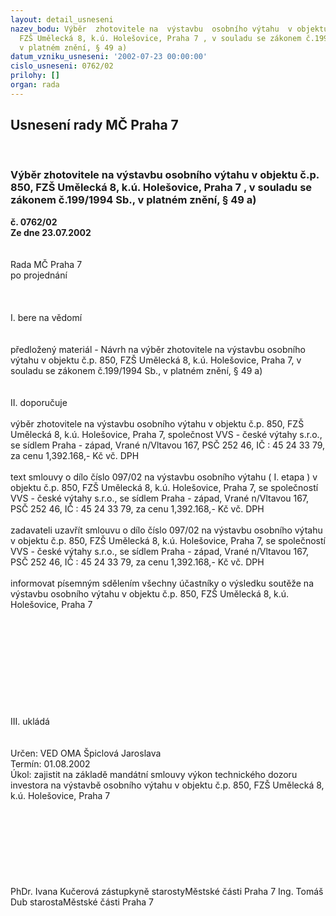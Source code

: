 ```yaml
---
layout: detail_usneseni
nazev_bodu: Výběr  zhotovitele na  výstavbu  osobního výtahu  v objektu č.p. 850,
  FZŠ Umělecká 8, k.ú. Holešovice, Praha 7 , v souladu se zákonem č.199/1994 Sb.,
  v platném znění, § 49 a)
datum_vzniku_usneseni: '2002-07-23 00:00:00'
cislo_usneseni: 0762/02
prilohy: []
organ: rada
---
```

<div id="ucUsn_pList" class="usn">
	<span><h2>Usnesení rady MČ Praha 7 </h2>
<br></span><div class="standBody">
<span><h3>Výběr  zhotovitele na  výstavbu  osobního výtahu  v objektu č.p. 850, FZŠ Umělecká 8, k.ú. Holešovice, Praha 7 , v souladu se zákonem č.199/1994 Sb., v platném znění, § 49 a)</h3></span><div class="center">
		<strong>č. 0762/02</strong><br>
	</div>
<div class="center">
		<strong>Ze dne 23.07.2002</strong><br><br>
	</div>
<br>Rada MČ Praha 7<br>po projednání<br><br><br><br>I.	bere na vědomí<br><br> <br>předložený materiál - Návrh na výběr zhotovitele na výstavbu osobního výtahu   v objektu č.p. 850, FZŠ Umělecká 8, k.ú. Holešovice, Praha 7, v souladu se zákonem č.199/1994 Sb., v platném znění,     § 49 a)<br><br><br>II.	doporučuje<br><br>výběr  zhotovitele na výstavbu osobního výtahu v objektu  č.p. 850, FZŠ Umělecká 8, k.ú. Holešovice, Praha 7, společnost VVS - české výtahy s.r.o., se sídlem Praha - západ, Vrané n/Vltavou 167, PSČ 252 46, IČ :  45 24 33 79, za cenu  1,392.168,- Kč vč. DPH<br><br>text smlouvy o dílo číslo  097/02 na výstavbu osobního výtahu ( I. etapa ) v objektu č.p. 850, FZŠ Umělecká 8, k.ú. Holešovice, Praha 7, se společností VVS - české výtahy s.r.o., se sídlem Praha - západ, Vrané n/Vltavou 167, PSČ 252 46, IČ :  45 24 33 79, za cenu  1,392.168,- Kč vč. DPH<br><br>zadavateli uzavřít smlouvu o dílo číslo 097/02 na výstavbu osobního  výtahu  v objektu č.p. 850, FZŠ Umělecká 8, k.ú. Holešovice, Praha 7, se společností VVS - české výtahy s.r.o., se sídlem Praha - západ, Vrané n/Vltavou 167, PSČ 252 46, IČ :  45 24 33 79, za cenu  1,392.168,- Kč vč. DPH<br><br>informovat písemným sdělením všechny účastníky o výsledku soutěže na  výstavbu osobního  výtahu v objektu č.p. 850, FZŠ Umělecká 8, k.ú. Holešovice, Praha 7<br><br><br><br><br><br><br><br><br><br><br>III.	ukládá <br><br> <br>Určen:	VED OMA Špiclová Jaroslava<br>Termín: 01.08.2002<br>Úkol:	zajistit na základě mandátní smlouvy výkon technického dozoru investora na výstavbě osobního  výtahu v objektu č.p. 850, FZŠ Umělecká 8, k.ú. Holešovice, Praha 7<br> <br><br><br> <br><br><br> <br>	<br>PhDr. Ivana Kučerová zástupkyně starostyMěstské části Praha 7	Ing. Tomáš Dub starostaMěstské části Praha 7<br>	<br><br>
</div>
</div>